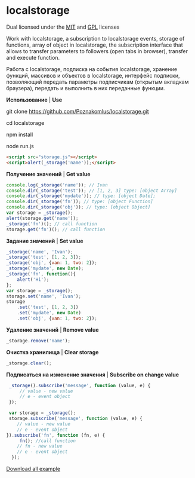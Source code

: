 # localstorage

Dual licensed under the [MIT](http://www.opensource.org/licenses/mit-license.php) and [GPL](http://www.gnu.org/licenses/gpl.html) licenses

Work with localstorage, a subscription to localstorage events, storage of functions, array of object in localstorage, the subscription interface that allows to transfer parameters to followers (open tabs in browser), transfer and execute function.

Pабота с localstorage, подписка на события localstorage, хранение функций, массивов и объектов в localstorage, интерфейс подписки, позволяющий передать параметры подписчикам (открытым вкладкам браузера), передать и выполнить в них переданные функции.

**Использование** | **Use**

git clone https://github.com/Poznakomlus/localstorage.git

cd localstorage

npm install

node run.js

```html
<script src="storage.js"></script>
<script>alert(_storage('name'));</script>
```

**Получение значений** | **Get value**
```javascript
console.log(_storage('name')); // Ivan
console.dir(_storage('test')); // [1, 2, 3] type: [object Array]
console.dir(_storage('mydate')); // type: [object Date];
console.dir(_storage('fn')); // type: [object Function]
console.dir(_storage('obj')); // type: [object Object]
var storage = _storage();
alert(storage.get('name'));
_storage('fn')(); // call function
storage.get('fn')(); // call function
```

**Задание значений** | **Set value**
```javascript
_storage('name', 'Ivan');
_storage('test', [1, 2, 3]);
_storage('obj', {van: 1, two: 2});
_storage('mydate', new Date);
_storage('fn', function(){
    alert('Hi');
};
var storage = _storage();
storage.set('name', 'Ivan');
storage
    .set('test', [1, 2, 3])
    .set('mydate', new Date)
    .set('obj', {van: 1, two: 2});
```

**Удаление значений** | **Remove value**
```javascript
_storage.remove('name');
```

**Очистка хранилища** | **Clear storage**
```javascript
_storage.clear();
```

**Подписаться на изменение значения** | **Subscribe on change value**
```javascript
 _storage().subscribe('message', function (value, e) {
     // value - new value
     // e - event object
 });

 var storage = _storage();
 storage.subscribe('message', function (value, e) {
    // value - new value
    // e - event object
}).subscribe('fn', function (fn, e) {
     fn(); //call function
    // fn - new value
    // e - event object
  });
```

[Download all example](https://github.com/Poznakomlus/localstorage/archive/main.zip)
